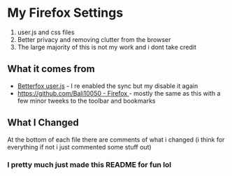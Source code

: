 # My Firefox Settings
1. user.js and css files
1. Better privacy and removing clutter from the browser
1. The large majority of this is not my work and i dont take credit
## What it comes from

- [Betterfox user.js](https://github.com/yokoffing/Betterfox) - I re enabled the sync but my disable it again 
- [https://github.com/Bali10050 - Firefox ](https://github.com/Bali10050/FirefoxCSS) - mostly the same as this with a few minor tweeks to the toolbar and bookmarks

## What I Changed
At the bottom of each file there are comments of what i changed (i think for everything if not i just commented some stuff out)

### I pretty much just made this README for fun lol
